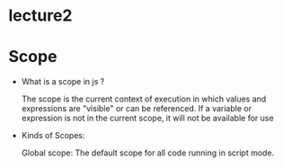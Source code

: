 # lecture2
# Scope
- What is a scope in js ?

    The scope is the current context of execution in which values and expressions
    are "visible" or can be referenced. If a variable or expression is not in the current
    scope, it will not be available for use

- Kinds of Scopes:

    Global scope: The default scope for all code running in script mode.
